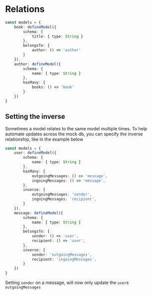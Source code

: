# Relations

```typescript
const models = {
    book: defineModel({
        schema: {
            title: { type: String }
        },
        belongsTo: {
            author: () => 'author'
        }
    }),
    author: defineModel({
        schema: {
            name: { type: String }
        },
        hasMany: {
            books: () => 'book'
        }
    })
}
```

## Setting the inverse
Sometimes a model relates to the same model multiple times. To help automate updates across the mock db,
you can specify the inverse relationship, like in the example below
```typescript
const models = {
    user: defineModel({
        schema: {
            name: { type: String }
        },
        hasMany: {
            outgoingMessages: () => 'message',
            ingoingMessages: () => 'message',
        },
        inverse: {
            outgoingMessages: 'sender',
            ingoingMessages: 'recipient',
        }
    }),
    message: defineModel({
        schema: {
            name: { type: String }
        },
        belongsTo: {
            sender: () => 'user',
            recipient: () => 'user',
        },
        inverse: {
            sender: 'outgoingMessages',
            recipient: 'ingoingMessages',
        }
    })
}
```
Setting `sender` on a message, will now only update the `user`s `outgoingMessages`